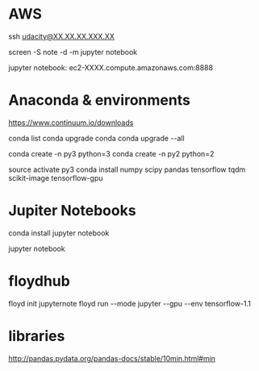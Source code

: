# AWS
ssh udacity@XX.XX.XX.XXX.XX

screen -S note -d -m jupyter notebook

jupyter notebook: ec2-XXXX.compute.amazonaws.com:8888


# Anaconda & environments
https://www.continuum.io/downloads

conda list
conda upgrade conda
conda upgrade --all

conda create -n py3 python=3
conda create -n py2 python=2

source activate py3
conda install numpy scipy pandas tensorflow tqdm scikit-image tensorflow-gpu


# Jupiter Notebooks
conda install jupyter notebook

jupyter notebook


# floydhub
floyd init jupyternote
floyd run --mode jupyter --gpu --env tensorflow-1.1


# libraries

http://pandas.pydata.org/pandas-docs/stable/10min.html#min

